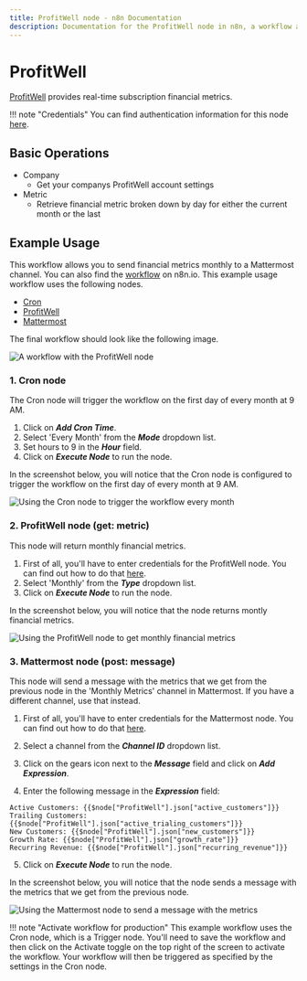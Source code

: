 ```yaml
---
title: ProfitWell node - n8n Documentation
description: Documentation for the ProfitWell node in n8n, a workflow automation platform. Includes details of operations and configuration, and links to examples and credentials information.
---
```


# ProfitWell

[ProfitWell](https://www.profitwell.com/) provides real-time subscription financial metrics.

!!! note "Credentials"
    You can find authentication information for this node [here](/integrations/builtin/credentials/profitwell/).


## Basic Operations

* Company
    * Get your companys ProfitWell account settings
* Metric
    * Retrieve financial metric broken down by day for either the current month or the last

## Example Usage

This workflow allows you to send financial metrics monthly to a Mattermost channel. You can also find the [workflow](https://n8n.io/workflows/798) on n8n.io. This example usage workflow uses the following nodes.
- [Cron](/integrations/builtin/core-nodes/n8n-nodes-base.cron/)
- [ProfitWell]()
- [Mattermost](/integrations/builtin/app-nodes/n8n-nodes-base.mattermost/)

The final workflow should look like the following image.

![A workflow with the ProfitWell node](/_images/integrations/builtin/app-nodes/profitwell/workflow.png)

### 1. Cron node

The Cron node will trigger the workflow on the first day of every month at 9 AM.

1. Click on ***Add Cron Time***.
2. Select 'Every Month' from the ***Mode*** dropdown list.
3. Set hours to 9 in the ***Hour*** field.
4. Click on ***Execute Node*** to run the node.

In the screenshot below, you will notice that the Cron node is configured to trigger the workflow on the first day of every month at 9 AM.

![Using the Cron node to trigger the workflow every month](/_images/integrations/builtin/app-nodes/profitwell/cron_node.png)

### 2. ProfitWell node (get: metric)

This node will return monthly financial metrics.

1. First of all, you'll have to enter credentials for the ProfitWell node. You can find out how to do that [here](/integrations/builtin/credentials/profitwell/).
2. Select 'Monthly' from the ***Type*** dropdown list.
3. Click on ***Execute Node*** to run the node.

In the screenshot below, you will notice that the node returns montly financial metrics.

![Using the ProfitWell node to get monthly financial metrics](/_images/integrations/builtin/app-nodes/profitwell/profitwell_node.png)

### 3. Mattermost node (post: message)

This node will send a message with the metrics that we get from the previous node in the 'Monthly Metrics' channel in Mattermost. If you have a different channel, use that instead.

1. First of all, you'll have to enter credentials for the Mattermost node. You can find out how to do that [here](/integrations/builtin/credentials/mattermost/).

2. Select a channel from the ***Channel ID*** dropdown list.
3. Click on the gears icon next to the ***Message*** field and click on ***Add Expression***.
4. Enter the following message in the ***Expression*** field:
```
Active Customers: {{$node["ProfitWell"].json["active_customers"]}}
Trailing Customers: {{$node["ProfitWell"].json["active_trialing_customers"]}}
New Customers: {{$node["ProfitWell"].json["new_customers"]}}
Growth Rate: {{$node["ProfitWell"].json["growth_rate"]}}
Recurring Revenue: {{$node["ProfitWell"].json["recurring_revenue"]}}
```
5. Click on ***Execute Node*** to run the node.

In the screenshot below, you will notice that the node sends a message with the metrics that we get from the previous node.

![Using the Mattermost node to send a message with the metrics ](/_images/integrations/builtin/app-nodes/profitwell/mattermost_node.png)


!!! note "Activate workflow for production"
    This example workflow uses the Cron node, which is a Trigger node. You'll need to save the workflow and then click on the Activate toggle on the top right of the screen to activate the workflow. Your workflow will then be triggered as specified by the settings in the Cron node.


